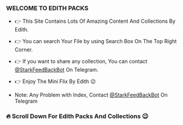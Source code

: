 ### WELCOME TO EDITH PACKS

* 👉 This Site Contains Lots Of Amazing Content And Collections By Edith.
* 👉 You can search Your File by using Search Box On The Top Right Corner.
* 👉 If you want to share any collection, You can contact [@StarkFeedBackBot](https://t.me/StarkFeedBackBot) On Telegram.
* 👉 Enjoy The Mini Flix By Edith 😉

* Note:
     Any Problem with Index, Contact [@StarkFeedBackBot](https://t.me/StarkFeedBackBot) On Telegram

### 🔥 Scroll Down For  Edith Packs And Collections 😉
